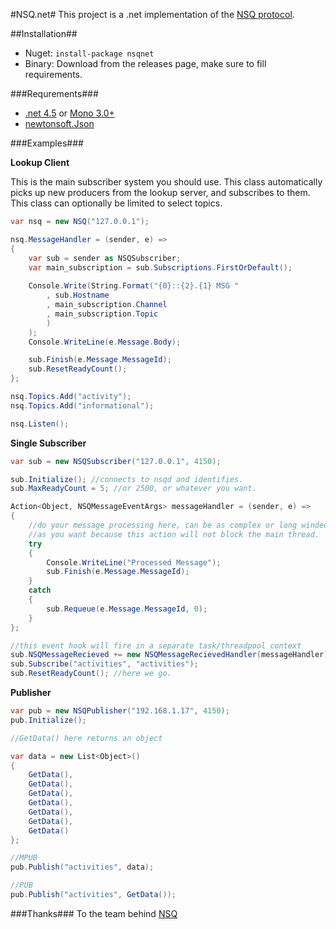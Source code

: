 #NSQ.net#
This project is a .net implementation of the [NSQ protocol](https://github.com/bitly/nsq/blob/master/docs/protocol.md).

##Installation##
* Nuget: ```install-package nsqnet```
* Binary: Download from the releases page, make sure to fill requirements.

###Requrements###
* [.net 4.5](http://www.microsoft.com/visualstudio/eng/downloads#d-net-45) or [Mono 3.0+](http://www.mono-project.com/Release_Notes_Mono_3.0#New_in_Mono_3.0.10)
* [newtonsoft.Json](http://json.codeplex.com/)

###Examples###

**Lookup Client**

This is the main subscriber system you should use. This class automatically picks up new producers from the lookup server, and subscribes to them. This class can optionally be limited to select topics. 

```C#
var nsq = new NSQ("127.0.0.1");

nsq.MessageHandler = (sender, e) =>
{
    var sub = sender as NSQSubscriber;
    var main_subscription = sub.Subscriptions.FirstOrDefault();
    
    Console.Write(String.Format("{0}::{2}.{1} MSG "
        , sub.Hostname
        , main_subscription.Channel
        , main_subscription.Topic
        )
    );
    Console.WriteLine(e.Message.Body);

    sub.Finish(e.Message.MessageId);
    sub.ResetReadyCount();
};

nsq.Topics.Add("activity");
nsq.Topics.Add("informational");

nsq.Listen();
```

**Single Subscriber**
```C#
var sub = new NSQSubscriber("127.0.0.1", 4150);

sub.Initialize(); //connects to nsqd and identifies.
sub.MaxReadyCount = 5; //or 2500, or whatever you want.

Action<Object, NSQMessageEventArgs> messageHandler = (sender, e) =>
{
    //do your message processing here, can be as complex or long winded
    //as you want because this action will not block the main thread.
    try
    {
        Console.WriteLine("Processed Message");
        sub.Finish(e.Message.MessageId);
    }
    catch
    {
        sub.Requeue(e.Message.MessageId, 0);
    }
};

//this event hook will fire in a separate task/threadpool context
sub.NSQMessageRecieved += new NSQMessageRecievedHandler(messageHandler);
sub.Subscribe("activities", "activities");
sub.ResetReadyCount(); //here we go.
```

**Publisher**
```C#
var pub = new NSQPublisher("192.168.1.17", 4150);
pub.Initialize();

//GetData() here returns an object

var data = new List<Object>()
{   
    GetData(),
    GetData(),
    GetData(),
    GetData(),
    GetData(),
    GetData(),
    GetData()
};

//MPUB
pub.Publish("activities", data);

//PUB
pub.Publish("activities", GetData());
```

###Thanks###
To the team behind [NSQ](https://github.com/bitly/nsq)
